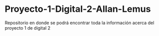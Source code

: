 # Proyecto-1-Digital-2-Allan-Lemus
Repositorio en donde se podrá encontrar toda la información acerca del proyecto 1 de digital 2
